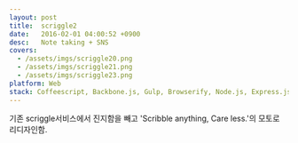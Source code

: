 ```yaml
---
layout: post
title:  scriggle2
date:   2016-02-01 04:00:52 +0900
desc:   Note taking + SNS
covers:
  - /assets/imgs/scriggle20.png
  - /assets/imgs/scriggle21.png
  - /assets/imgs/scriggle23.png
platform: Web
stack: Coffeescript, Backbone.js, Gulp, Browserify, Node.js, Express.js, DynamoDB, Redis, Opsworks, EC2, S3, CloudFront, Autoscale, Lambda, SES, Logentries
---
```

기존 scriggle서비스에서 진지함을 빼고 'Scribble anything, Care less.'의 모토로 리디자인함.
